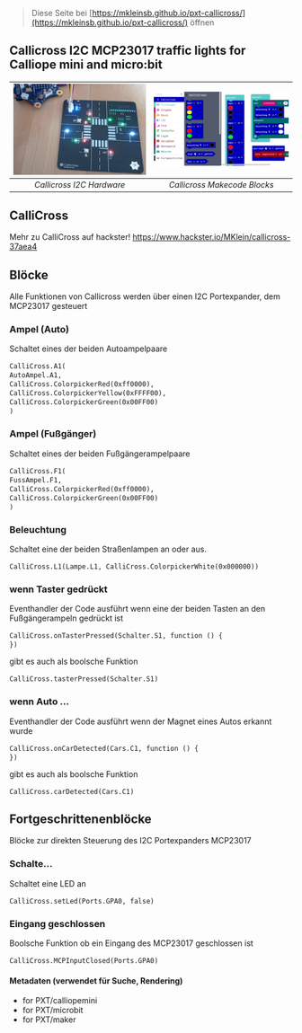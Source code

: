 
> Diese Seite bei [https://mkleinsb.github.io/pxt-callicross/](https://mkleinsb.github.io/pxt-callicross/) öffnen

## Callicross I2C MCP23017 traffic lights for Calliope mini and micro:bit

| ![Callicross](https://github.com/MKleinSB/pxt-callicross/raw/master/1.png "CalliCross & Calliope") | ![Blocks](https://github.com/MKleinSB/pxt-callicross/blob/master/callicross2.jpg "Blocks") |
| :----------------------------------------------------------------------------------------------: | :----------------------------------------------------------------------------------------------------: |
|                                            _Callicross I2C Hardware_                                            |                                   _Callicross Makecode Blocks_                                   |

## CalliCross
Mehr zu CalliCross auf hackster! https://www.hackster.io/MKlein/callicross-37aea4

## Blöcke 
Alle Funktionen von Callicross werden über einen I2C Portexpander, dem MCP23017 gesteuert

### Ampel (Auto)

Schaltet eines der beiden Autoampelpaare

```sig
CalliCross.A1(
AutoAmpel.A1,
CalliCross.ColorpickerRed(0xff0000),
CalliCross.ColorpickerYellow(0xFFFF00),
CalliCross.ColorpickerGreen(0x00FF00)
)
```
### Ampel (Fußgänger)

Schaltet eines der beiden Fußgängerampelpaare

```sig
CalliCross.F1(
FussAmpel.F1,
CalliCross.ColorpickerRed(0xff0000),
CalliCross.ColorpickerGreen(0x00FF00)
)
```
### Beleuchtung

Schaltet eine der beiden Straßenlampen an oder aus.

```sig
CalliCross.L1(Lampe.L1, CalliCross.ColorpickerWhite(0x000000))
```
### wenn Taster gedrückt
Eventhandler der Code ausführt wenn eine der beiden Tasten an den Fußgängerampeln gedrückt ist

```sig
CalliCross.onTasterPressed(Schalter.S1, function () {
})
```

gibt es auch als boolsche Funktion
```sig
CalliCross.tasterPressed(Schalter.S1)
```

### wenn Auto ...

Eventhandler der Code ausführt wenn der Magnet eines Autos erkannt wurde

```sig
CalliCross.onCarDetected(Cars.C1, function () {
})
```

gibt es auch als boolsche Funktion
```sig
CalliCross.carDetected(Cars.C1)
```

## Fortgeschrittenenblöcke 
Blöcke zur direkten Steuerung des I2C Portexpanders MCP23017

### Schalte...

Schaltet eine LED an

```sig
CalliCross.setLed(Ports.GPA0, false)
```
### Eingang geschlossen

Boolsche Funktion ob ein Eingang des MCP23017 geschlossen ist

```sig
CalliCross.MCPInputClosed(Ports.GPA0)
```


#### Metadaten  (verwendet für Suche, Rendering)

* for PXT/calliopemini
* for PXT/microbit
* for PXT/maker
<script src="https://makecode.com/gh-pages-embed.js"></script><script>makeCodeRender("{{ site.makecode.home_url }}", "{{ site.github.owner_name }}/{{ site.github.repository_name }}");</script>
